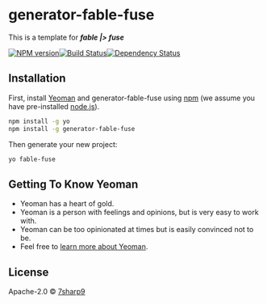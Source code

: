 # generator-fable-fuse

This is a template for ***fable |&gt; fuse***

[![NPM version][npm-image]][npm-url][![Build Status][travis-image]][travis-url][![Dependency Status][daviddm-image]][daviddm-url]  

## Installation

First, install [Yeoman](http://yeoman.io) and generator-fable-fuse using [npm](https://www.npmjs.com/) (we assume you have pre-installed [node.js](https://nodejs.org/)).

```bash
npm install -g yo
npm install -g generator-fable-fuse
```

Then generate your new project:

```bash
yo fable-fuse
```

## Getting To Know Yeoman

 * Yeoman has a heart of gold.
 * Yeoman is a person with feelings and opinions, but is very easy to work with.
 * Yeoman can be too opinionated at times but is easily convinced not to be.
 * Feel free to [learn more about Yeoman](http://yeoman.io/).

## License

Apache-2.0 © [7sharp9](http://7sharpnine.com)


[npm-image]: https://badge.fury.io/js/generator-fable-fuse.svg
[npm-url]: https://npmjs.org/package/generator-fable-fuse
[travis-image]: https://travis-ci.org/7sharp9/generator-fable-fuse.svg?branch=master
[travis-url]: https://travis-ci.org/7sharp9/generator-fable-fuse
[daviddm-image]: https://david-dm.org/7sharp9/generator-fable-fuse.svg?theme=shields.io
[daviddm-url]: https://david-dm.org/7sharp9/generator-fable-fuse
